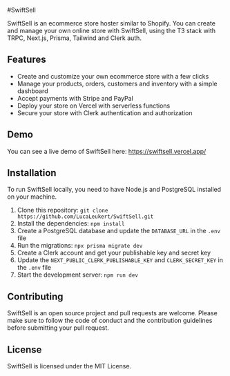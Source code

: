 #SwiftSell

SwiftSell is an ecommerce store hoster similar to Shopify. You can create and manage your own online store with
SwiftSell, using the T3 stack with TRPC, Next.js, Prisma, Tailwind and Clerk auth.

## Features

- Create and customize your own ecommerce store with a few clicks
- Manage your products, orders, customers and inventory with a simple dashboard
- Accept payments with Stripe and PayPal
- Deploy your store on Vercel with serverless functions
- Secure your store with Clerk authentication and authorization

## Demo

You can see a live demo of SwiftSell here: https://swiftsell.vercel.app/

## Installation

To run SwiftSell locally, you need to have Node.js and PostgreSQL installed on your machine.

1. Clone this repository: `git clone https://github.com/LucaLeukert/SwiftSell.git`
2. Install the dependencies: `npm install`
3. Create a PostgreSQL database and update the `DATABASE_URL` in the `.env` file
4. Run the migrations: `npx prisma migrate dev`
5. Create a Clerk account and get your publishable key and secret key
6. Update the `NEXT_PUBLIC_CLERK_PUBLISHABLE_KEY` and `CLERK_SECRET_KEY` in the `.env` file
7. Start the development server: `npm run dev`

## Contributing

SwiftSell is an open source project and pull requests are welcome. Please make sure to follow the code of conduct and
the contribution guidelines before submitting your pull request.

## License

SwiftSell is licensed under the MIT License.
